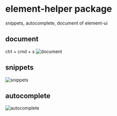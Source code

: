 # element-helper package

snippets, autocomplete, document of element-ui

## document
ctrl + cmd + s
![document](https://cloud.githubusercontent.com/assets/1659577/26758318/652e911e-490d-11e7-9c69-b0a7319f0ba4.gif)

## snippets
![snippets](https://cloud.githubusercontent.com/assets/1659577/26758333/b8c2b3c8-490d-11e7-9349-666e47712860.gif)

## autocomplete
![autocomplete](https://cloud.githubusercontent.com/assets/1659577/26758337/e0417b1e-490d-11e7-87be-c2640d239285.gif)
